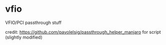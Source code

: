 # vfio
VFIO/PCI passthrough stuff

credit: 
https://github.com/pavolelsig/passthrough_helper_manjaro
for script (slightly modified) 

